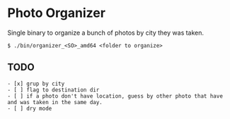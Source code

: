 Photo Organizer
===============

Single binary to organize a bunch of photos by city they was taken.

    $ ./bin/organizer_<SO>_amd64 <folder to organize>


## TODO

    - [x] grup by city
    - [ ] flag to destination dir
    - [ ] if a photo don't have location, guess by other photo that have and was taken in the same day.
    - [ ] dry mode
